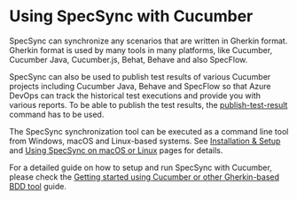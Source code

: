 # Using SpecSync with Cucumber

SpecSync can synchronize any scenarios that are written in Gherkin format. Gherkin format is used by many tools in many platforms, like Cucumber, Cucumber Java, Cucumber.js, Behat, Behave and also SpecFlow.

SpecSync can also be used to publish test results of various Cucumber projects including Cucumber Java, Behave and SpecFlow so that Azure DevOps can track the historical test executions and provide you with various reports. To be able to publish the test results, the [publish-test-result](../reference/command-line-reference/publish-test-results-command.md) command has to be used.

The SpecSync synchronization tool can be executed as a command line tool from Windows, macOS and Linux-based systems. See [Installation & Setup](../installation/) and [Using SpecSync on macOS or Linux](using-specsync-on-osxlinux-page.md) pages for details.

For a detailed guide on how to setup and run SpecSync with Cucumber, please check the [Getting started using Cucumber or other Gherkin-based BDD tool](../getting-started/getting-started-cucumber.md) guide.

